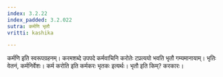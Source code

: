 ```yaml
---
index: 3.2.22
index_padded: 3.2.022
sutra: कर्मणि भृतौ
vritti: kashika

---
```

कर्मणि इति स्वरूपग्रहनम्। करमशब्दे उपपदे कर्मवाचिनि करोतेः टप्रत्ययो भवति भृतौ गम्यमानायाम्। भृतिः वेतनं, कर्मनिर्वेशः। कर्म करोति इति कर्मकरः भृतकः इत्यर्थः। भृतौ इति किम्? करकारः।